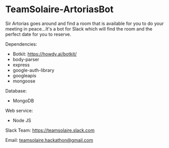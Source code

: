 # TeamSolaire-ArtoriasBot
Sir Artorias goes around and find a room that is available for you to do your meeting in peace...It's a bot for Slack which will find the room and the perfect date for you to reserve.

Dependencies:
- Botkit: https://howdy.ai/botkit/
- body-parser
- express
- google-auth-library
- googleapis
- mongoose

Database: 
- MongoDB

Web service:
- Node JS

Slack Team:
https://teamsolaire.slack.com

Email:
teamsolaire.hackathon@gmail.com
